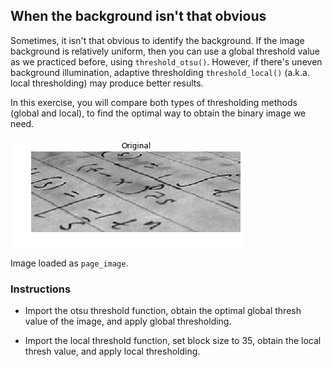 ## When the background isn't that obvious

Sometimes, it isn't that obvious to identify the background. If the image background is relatively uniform, then you can use a global threshold value as we practiced before, using `threshold_otsu()`. However, if there's uneven background illumination, adaptive thresholding `threshold_local()` (a.k.a. local thresholding) may produce better results.

In this exercise, you will compare both types of thresholding methods (global and local), to find the optimal way to obtain the binary image we need.

![Page with text](i/6.png)

Image loaded as `page_image`.

### Instructions

- Import the otsu threshold function, obtain the optimal global thresh value of the image, and apply global thresholding.

- Import the local threshold function, set block size to 35, obtain the local thresh value, and apply local thresholding.